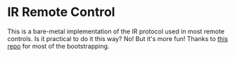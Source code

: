 # IR Remote Control

This is a bare-metal implementation of the IR protocol used in most remote controls. Is it practical to do it this way? No! But it's more fun! Thanks to [this repo](https://github.com/babbleberry/rpi4-osdev/tree/master/part1-bootstrapping) for most of the bootstrapping.
